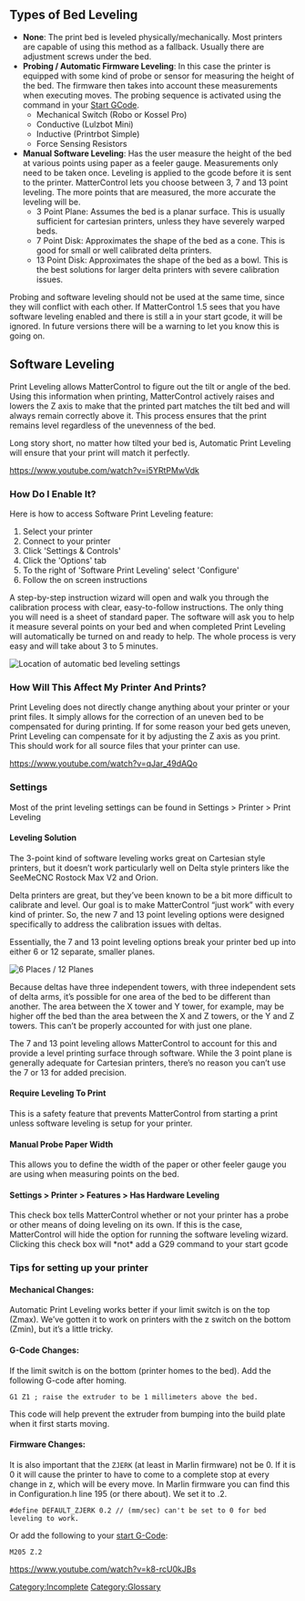 ## Types of Bed Leveling

  - **None**: The print bed is leveled physically/mechanically. Most
    printers are capable of using this method as a fallback. Usually
    there are adjustment screws under the bed.
  - **Probing / Automatic Firmware Leveling**: In this case the printer
    is equipped with some kind of probe or sensor for measuring the
    height of the bed. The firmware then takes into account these
    measurements when executing moves. The probing sequence is activated
    using the  command in your [Start GCode](start-gcode.md).
      - Mechanical Switch (Robo or Kossel Pro)
      - Conductive (Lulzbot Mini)
      - Inductive (Printrbot Simple)
      - Force Sensing Resistors
  - **Manual Software Leveling**: Has the user measure the height of the
    bed at various points using paper as a feeler gauge. Measurements
    only need to be taken once. Leveling is applied to the gcode before
    it is sent to the printer. MatterControl lets you choose between 3,
    7 and 13 point leveling. The more points that are measured, the more
    accurate the leveling will be.
      - 3 Point Plane: Assumes the bed is a planar surface. This is
        usually sufficient for cartesian printers, unless they have
        severely warped beds.
      - 7 Point Disk: Approximates the shape of the bed as a cone. This
        is good for small or well calibrated delta printers.
      - 13 Point Disk: Approximates the shape of the bed as a bowl. This
        is the best solutions for larger delta printers with severe
        calibration issues.

Probing and software leveling should not be used at the same time, since
they will conflict with each other. If MatterControl 1.5 sees that you
have software leveling enabled and there is still a  in your start
gcode, it will be ignored. In future versions there will be a warning to
let you know this is going on.

## Software Leveling

Print Leveling allows MatterControl to figure out the tilt or angle of
the bed. Using this information when printing, MatterControl actively
raises and lowers the Z axis to make that the printed part matches the
tilt bed and will always remain correctly above it. This process ensures
that the print remains level regardless of the unevenness of the bed.

Long story short, no matter how tilted your bed is, Automatic Print
Leveling will ensure that your print will match it
perfectly.

<embedvideo service="youtube"><https://www.youtube.com/watch?v=i5YRtPMwVdk></embedvideo>

### How Do I Enable It?

Here is how to access Software Print Leveling feature:

1.  Select your printer
2.  Connect to your printer
3.  Click 'Settings & Controls'
4.  Click the 'Options' tab
5.  To the right of 'Software Print Leveling' select 'Configure'
6.  Follow the on screen instructions

A step-by-step instruction wizard will open and walk you through the
calibration process with clear, easy-to-follow instructions. The only
thing you will need is a sheet of standard paper. The software will ask
you to help it measure several points on your bed and when completed
Print Leveling will automatically be turned on and ready to help. The
whole process is very easy and will take about 3 to 5 minutes.

![Location of automatic bed leveling settings](http://wiki.mattercontrol.com/images/c/c2/Leveling-location.png "Location of automatic bed leveling settings")

### How Will This Affect My Printer And Prints?

Print Leveling does not directly change anything about your printer or
your print files. It simply allows for the correction of an uneven bed
to be compensated for during printing. If for some reason your bed gets
uneven, Print Leveling can compensate for it by adjusting the Z axis as
you print. This should work for all source files that your printer can
use.

<embedvideo service="youtube"><https://www.youtube.com/watch?v=qJar_49dAQo></embedvideo>

### Settings

Most of the print leveling settings can be found in Settings \> Printer \> Print Leveling

#### Leveling Solution

The 3-point kind of software leveling works great on Cartesian style
printers, but it doesn’t work particularly well on Delta style printers
like the SeeMeCNC Rostock Max V2 and Orion.

Delta printers are great, but they’ve been known to be a bit more
difficult to calibrate and level. Our goal is to make MatterControl
“just work” with every kind of printer. So, the new 7 and 13 point
leveling options were designed specifically to address the calibration
issues with deltas.

Essentially, the 7 and 13 point leveling options break your printer bed
up into either 6 or 12 separate, smaller planes.

![6 Places / 12 Planes](http://wiki.mattercontrol.com/images/e/e6/13-point-leveling.png "6 Places / 12 Planes")

Because deltas have three independent towers, with three independent
sets of delta arms, it’s possible for one area of the bed to be
different than another. The area between the X tower and Y tower, for
example, may be higher off the bed than the area between the X and Z
towers, or the Y and Z towers. This can’t be properly accounted for with
just one plane.

The 7 and 13 point leveling allows MatterControl to account for this and
provide a level printing surface through software. While the 3 point
plane is generally adequate for Cartesian printers, there’s no reason
you can’t use the 7 or 13 for added precision.

#### Require Leveling To Print

This is a safety feature that prevents MatterControl from starting a
print unless software leveling is setup for your printer.

#### Manual Probe Paper Width

This allows you to define the width of the paper or other feeler gauge
you are using when measuring points on the bed.

#### Settings \> Printer \> Features \> Has Hardware Leveling

This check box tells MatterControl whether or not your printer has a
probe or other means of doing leveling on its own. If this is the case,
MatterControl will hide the option for running the software leveling
wizard. Clicking this check box will \*not\* add a G29 command to your
start gcode

### Tips for setting up your printer

#### Mechanical Changes:

Automatic Print Leveling works better if your limit switch is on the top
(Zmax). We’ve gotten it to work on printers with the z switch on the
bottom (Zmin), but it’s a little tricky.

#### G-Code Changes:

If the limit switch is on the bottom (printer homes to the bed). Add the
following G-code after homing.

`G1 Z1 ; raise the extruder to be 1 millimeters above the bed.`

This code will help prevent the extruder from bumping into the build
plate when it first starts moving.

#### Firmware Changes:

It is also important that the `ZJERK` (at least in Marlin firmware)
not be 0. If it is 0 it will cause the printer to have to come to a
complete stop at every change in z, which will be every move. In Marlin
firmware you can find this in Configuration.h line 195 (or there about).
We set it to .2.

`#define DEFAULT_ZJERK 0.2 // (mm/sec) can't be set to 0 for bed leveling to work.`

Or add the following to your [start G-Code](settings/printer/custom-g-code/start-g-code):

`M205 Z.2`

<embedvideo service="youtube"><https://www.youtube.com/watch?v=k8-rcU0kJBs></embedvideo>

[Category:Incomplete](category:incomplete)
[Category:Glossary](category:glossary)
